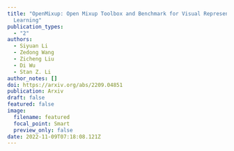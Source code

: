 ```yaml
---
title: "OpenMixup: Open Mixup Toolbox and Benchmark for Visual Representation
  Learning"
publication_types:
  - "2"
authors:
  - Siyuan Li
  - Zedong Wang
  - Zicheng Liu
  - Di Wu
  - Stan Z. Li
author_notes: []
doi: https://arxiv.org/abs/2209.04851
publication: Arxiv
draft: false
featured: false
image:
  filename: featured
  focal_point: Smart
  preview_only: false
date: 2022-11-09T07:18:08.121Z
---
```


